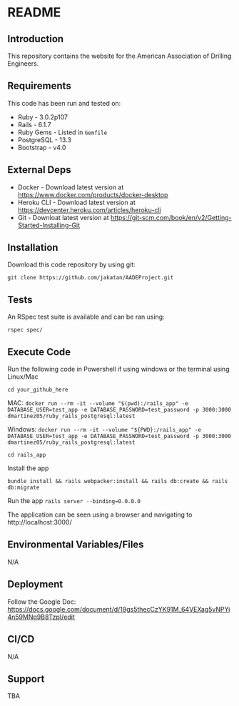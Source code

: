 # README

## Introduction ##

This repository contains the website for the American Association of Drilling Engineers.

## Requirements ##

This code has been run and tested on:

* Ruby - 3.0.2p107
* Rails - 6.1.7
* Ruby Gems - Listed in `Gemfile`
* PostgreSQL - 13.3 
* Bootstrap - v4.0


## External Deps  ##

* Docker - Download latest version at https://www.docker.com/products/docker-desktop
* Heroku CLI - Download latest version at https://devcenter.heroku.com/articles/heroku-cli
* Git - Downloat latest version at https://git-scm.com/book/en/v2/Getting-Started-Installing-Git

## Installation ##

Download this code repository by using git:

 `git clone https://github.com/jakatan/AADEProject.git`


## Tests ##

An RSpec test suite is available and can be ran using:

  `rspec spec/`

## Execute Code ##

Run the following code in Powershell if using windows or the terminal using Linux/Mac

  `cd your_github_here`
  
  MAC:
  `docker run --rm -it --volume "$(pwd):/rails_app" -e DATABASE_USER=test_app -e DATABASE_PASSWORD=test_password -p 3000:3000 dmartinez05/ruby_rails_postgresql:latest`

  Windows:
  `docker run --rm -it --volume "${PWD}:/rails_app" -e DATABASE_USER=test_app -e DATABASE_PASSWORD=test_password -p 3000:3000 dmartinez05/ruby_rails_postgresql:latest`
  
  `cd rails_app`

Install the app

  `bundle install && rails webpacker:install && rails db:create && rails db:migrate`

Run the app
  `rails server --binding=0.0.0.0`

The application can be seen using a browser and navigating to http://localhost:3000/

## Environmental Variables/Files ##

N/A

## Deployment ##

Follow the Google Doc: https://docs.google.com/document/d/19gs5thecCzYK91M_64VEXag5vNPYi4n59MNq9B8TzpI/edit


## CI/CD ##

N/A

## Support ##

TBA